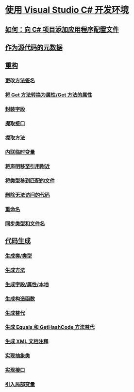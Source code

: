 # [使用 Visual Studio C# 开发环境](using-the-visual-studio-development-environment-for-csharp.md)
## [如何：向 C# 项目添加应用程序配置文件](how-to-add-an-application-configuration-file-to-a-csharp-project.md)
## [作为源代码的元数据](metadata-as-source.md)
## [重构](refactoring-csharp.md)
### [更改方法签名](refactoring/change-method-signature.md)
### [将 Get 方法转换为属性/Get 方法的属性](refactoring/convert-get-method-to-property.md)
### [封装字段](refactoring/encapsulate-field.md)
### [提取接口](refactoring/extract-interface.md)
### [提取方法](refactoring/extract-method.md)
### [内联临时变量](refactoring/inline-temporary-variable.md)
### [将声明移至引用附近](refactoring/move-declaration-near-reference.md)
### [将类型移到匹配的文件](refactoring/move-type-to-matching-file.md)
### [删除无法访问的代码](refactoring/remove-unreachable-code.md)
### [重命名](refactoring/rename.md)
### [同步类型和文件名](refactoring/sync-type-and-file.md)
## [代码生成](code-generation-csharp.md)
### [生成类/类型](code-generation/generate-class-type.md)
### [生成方法](code-generation/generate-method.md)
### [生成字段/属性/本地](code-generation/generate-field-property-local.md)
### [生成构造函数](code-generation/generate-constructor.md)
### [生成替代](code-generation/generate-override.md)
### [生成 Equals 和 GetHashCode 方法替代](code-generation/generate-overrides.md)
### [生成 XML 文档注释](code-generation/generate-xml-documentation-comments.md)
### [实现抽象类](code-generation/implement-abstract-class.md)
### [实现接口](code-generation/implement-interface.md)
### [引入局部变量](code-generation/introduce-local-variable.md)